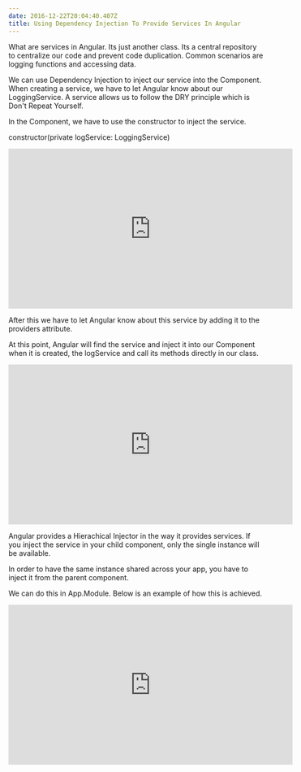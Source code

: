 ```yaml
---
date: 2016-12-22T20:04:40.407Z
title: Using Dependency Injection To Provide Services In Angular
---
```

What are services in Angular.  Its just another class.  Its a central repository to centralize our code and prevent code duplication.
Common scenarios are logging functions and accessing data.

We can use Dependency Injection to inject our service into the Component.
When creating a service, we have to let Angular know about our LoggingService.
A service allows us to follow the DRY principle which is Don't Repeat Yourself.

In the Component, we have to use the constructor to inject the service.

constructor(private logService: LoggingService)
<iframe width="560" height="315" src="https://stackblitz.com/edit/angular-x3cxgs?embed=1&file=src/app/logging.service.ts&view=editor" frameborder="0" allow="autoplay; encrypted-media" allowfullscreen></iframe>

After this we have to let Angular know about this service by adding it to the providers attribute.

At this point, Angular will find the service and inject it into our Component when it is created, the logService and call its methods directly in our class.

<iframe width="560" height="315" src="https://stackblitz.com/edit/angular-x3cxgs?embed=1&file=src/app/hello.component.ts&view=editor" frameborder="0" allow="autoplay; encrypted-media" allowfullscreen></iframe>

Angular provides a Hierachical Injector in the way it provides services.  If you inject the service in your child component, only the single instance will be available.

In order to have the same instance shared across your app, you have to inject it from the parent component.

We can do this in App.Module.  Below is an example of how this is achieved.

<iframe width="560" height="315" src="https://stackblitz.com/edit/angular-x3cxgs?embed=1&file=src/app/app.module.ts&view=editor" frameborder="0" allow="autoplay; encrypted-media" allowfullscreen></iframe>


